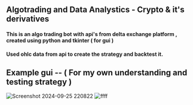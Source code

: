 ## Algotrading and Data Analystics - Crypto & it's derivatives 

#### This is an algo trading bot with api's from delta exchange platform , created using python and tkinter ( for gui ) 

#### Used ohlc data from api to create the strategy and backtest it. 

## Example gui -- ( For my own understanding and testing strategy ) 
![Screenshot 2024-09-25 220822](https://github.com/user-attachments/assets/a0a7a028-0f5d-4148-a1ba-0827fe08e868)
![ffff](https://github.com/user-attachments/assets/8e62da8b-2e4c-48b9-be92-8ee8785697ea)
